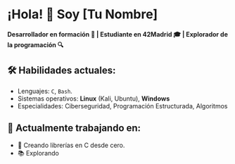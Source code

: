 # ¡Hola! 👋 Soy [Tu Nombre]

**Desarrollador en formación 🚀 | Estudiante en 42Madrid 🎓 | Explorador de la programación 🔍**

## 🛠️ Habilidades actuales:
- Lenguajes: `C`, `Bash`.
- Sistemas operativos: **Linux** (Kali, Ubuntu), **Windows**
- Especialidades: Ciberseguridad, Programación Estructurada, Algoritmos

## 🚧 Actualmente trabajando en:
- 🔐 Creando librerías en C desde cero.
- 📚 Explorando
